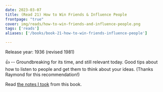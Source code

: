 ```yaml
---
date: 2023-03-07
title: (Read 21) How to Win Friends & Influence People
frontpage: "true"
cover: img/reads/how-to-win-friends-and-influence-people.png
tags: ['reads']
aliases: ['/books/book-21-how-to-win-friends-influence-people']

---
```


Release year: 1936 (revised 1981)

👍 -- Groundbreaking for its time, and still relevant today. Good tips about how to listen to people and get them to think about your ideas. (Thanks Raymond for this recommendation!)

Read [the notes I took](https://drive.google.com/file/d/1vERAxqfBZRaVyu_Yc1d4um5iY9wfso3w/view?usp=drive_link) from this book.
